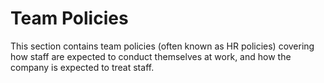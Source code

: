 # Team Policies

This section contains team policies \(often known as HR policies\) covering how staff are expected to conduct themselves at work, and how the company is expected to treat staff.


